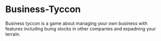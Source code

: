 # Business-Tyccon
Business tyccon is a game about managing your own business with features including buing stocks in other companies and expadning your terrain.
